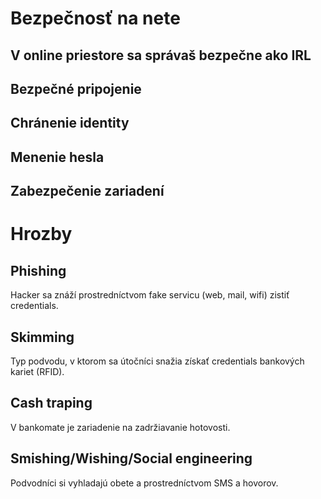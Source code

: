 # Bezpečnosť na nete

## V online priestore sa správaš bezpečne ako IRL

## Bezpečné pripojenie

## Chránenie identity

## Menenie hesla

## Zabezpečenie zariadení

# Hrozby

## Phishing

Hacker sa znáží prostredníctvom fake servicu (web, mail, wifi) zistiť credentials.

## Skimming

Typ podvodu, v ktorom sa útočníci snažia získať credentials bankových kariet (RFID).

## Cash traping

V bankomate je zariadenie na zadržiavanie hotovosti.

## Smishing/Wishing/Social engineering

Podvodníci si vyhladajú obete a prostredníctvom SMS a hovorov.

